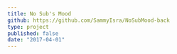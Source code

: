```yaml
---
title: No Sub's Mood
github: https://github.com/SammyIsra/NoSubMood-back
type: project
published: false
date: "2017-04-01"
---
```


